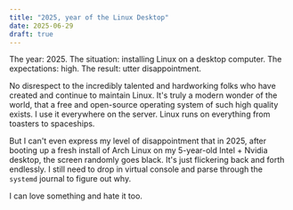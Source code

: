 ```yaml
---
title: "2025, year of the Linux Desktop"
date: 2025-06-29
draft: true
---
```


The year: 2025. The situation: installing Linux on a desktop computer. The expectations: high. The result: utter disappointment.

No disrespect to the incredibly talented and hardworking folks who have created and continue to maintain Linux. It's truly a modern wonder of the world, that a free and open-source operating system of such high quality exists. I use it everywhere on the server. Linux runs on everything from toasters to spaceships.

But I can't even express my level of disappointment that in 2025, after booting up a fresh install of Arch Linux on my 5-year-old Intel + Nvidia desktop, the screen randomly goes black. It's just flickering back and forth endlessly. I still need to drop in virtual console and parse through the `systemd` journal to figure out why.

I can love something and hate it too.

